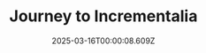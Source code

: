 ---
title: "Journey to Incrementalia"
id: 3147430
date: 2025-03-16T00:00:08.609Z
link: games/steam/recent/journey-to-incrementalia
image: http://media.steampowered.com/steamcommunity/public/images/apps/3147430/38337bf37805dc3ac6a6af9e93854ac34fb7e463.jpg
playtime_2weeks: 49
playtime_forever: 49
playtime_windows_forever: 0
playtime_mac_forever: 0
playtime_linux_forever: 49
playtime_deck_forever: 49
---